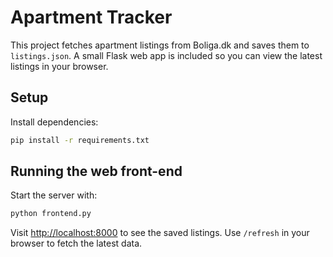 # Apartment Tracker

This project fetches apartment listings from Boliga.dk and saves them to
`listings.json`. A small Flask web app is included so you can view the
latest listings in your browser.

## Setup

Install dependencies:

```bash
pip install -r requirements.txt
```

## Running the web front-end

Start the server with:

```bash
python frontend.py
```

Visit [http://localhost:8000](http://localhost:8000) to see the saved
listings. Use `/refresh` in your browser to fetch the latest data.
